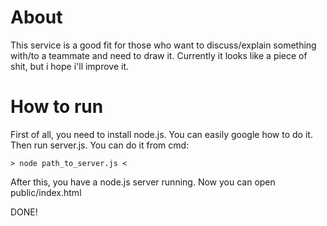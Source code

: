 # About
This service is a good fit for those who want to discuss/explain something with/to a teammate and need to draw it. Currently it looks like a piece of shit, but i hope i'll improve it.

# How to run

First of all, you need to install node.js. You can easily google how to do it.
Then run server.js. You can do it from cmd:

	> node path_to_server.js <

After this, you have a node.js server running. Now you can open public/index.html

DONE!
